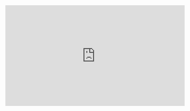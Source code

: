 

<iframe width="560" height="315" src="https://www.youtube.com/embed/jDmMmc75RRM" title="YouTube video player" frameborder="0" allow="accelerometer; autoplay; clipboard-write; encrypted-media; gyroscope; picture-in-picture" allowfullscreen></iframe>
